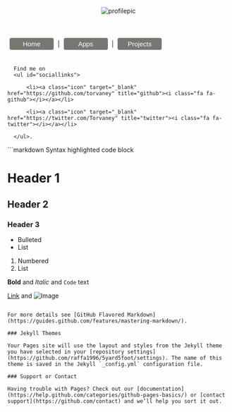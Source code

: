 <p align="center">
  <img src = "https://github.com/raffa1996/5yard5foot/blob/master/Images/profilepic.png?raw=true" alt="profilepic"/>
  </p>
<br>
<br>
<style>
button.button {
  border-radius: 4px;
  background-color: #777772;
  border: none;
  color: #FFFFFF;
  text-align: center;
  font-size: 15px;
  padding: 5px;
  width: 100px;
  transition: all 0.5s;
  cursor: pointer;
  margin: 5px;
}

button.button span {
  cursor: pointer;
  display: inline-block;
  position: relative;
  transition: 0.5s;
}

button.button span:after {
  content: '\00bb';
  position: absolute;
  opacity: 0;
  top: 0;
  right: -20px;
  transition: 0.5s;
}

button.button:hover span {
  padding-right: 25px;
}

button.button:hover span:after {
  opacity: 1;
  right: 0;
}
</style>
<button onclick="window.location.href='https://raffa1996.github.io/5yard5foot'" class="button"><span>Home </span></button> |  <button onclick="window.location.href='https://raffa1996.github.io/5yard5foot'" class="button"><span>Apps </span></button> | 
<button onclick="window.location.href='https://raffa1996.github.io/5yard5foot'" class="button"><span>Projects </span></button>  
<br>
<p style="display: inline">
    
      Find me on
      <ul id="sociallinks">
        
          <li><a class="icon" target="_blank" href="https://github.com/torvaney" title="github"><i class="fa fa-github"></i></a></li>
        
          <li><a class="icon" target="_blank" href="https://twitter.com/Torvaney" title="twitter"><i class="fa fa-twitter"></i></a></li>
        
      </ul>.
    
  </p>
```markdown
Syntax highlighted code block

# Header 1
## Header 2
### Header 3

- Bulleted
- List

1. Numbered
2. List

**Bold** and _Italic_ and `Code` text

[Link](url) and ![Image](src)
```

For more details see [GitHub Flavored Markdown](https://guides.github.com/features/mastering-markdown/).

### Jekyll Themes

Your Pages site will use the layout and styles from the Jekyll theme you have selected in your [repository settings](https://github.com/raffa1996/5yard5foot/settings). The name of this theme is saved in the Jekyll `_config.yml` configuration file.

### Support or Contact

Having trouble with Pages? Check out our [documentation](https://help.github.com/categories/github-pages-basics/) or [contact support](https://github.com/contact) and we’ll help you sort it out.
